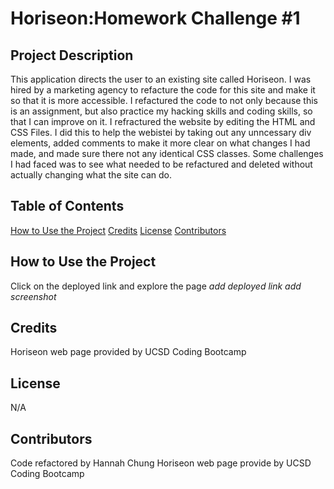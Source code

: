 # Horiseon:Homework Challenge #1

## Project Description
This application directs the user to an existing site called Horiseon. I was hired by a marketing agency to refacture the code for this site and make it so that it is more accessible. I refactured the code to not only because this is an assignment, but also practice my hacking skills and coding skills, so that I can improve on it. I refractured the website by editing the HTML and CSS Files. I did this to help the webistei by taking out any unncessary div elements, added comments to make it more clear on what changes I had made, and made sure there not any identical CSS classes.  Some challenges I had faced was to see what needed to be refactured and deleted without actually changing what the site can do.

## Table of Contents
<a href="#How to Use the Project">How to Use the Project</a>
<a href="Credits">Credits</a>
<a href="#License">License</a>
<a href="#Contributors">Contributors</a>

## How to Use the Project
Click on the deployed link and explore the page *add deployed link* 
*add screenshot*

## Credits
Horiseon web page provided by UCSD Coding Bootcamp 

## License
N/A

## Contributors
Code refactored by Hannah Chung
Horiseon web page provide by UCSD Coding Bootcamp